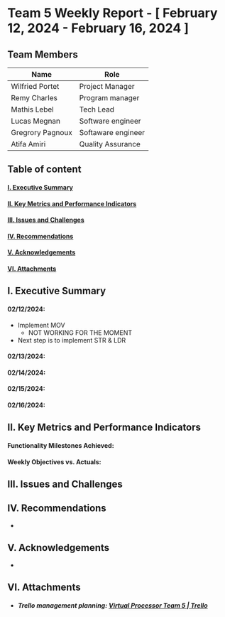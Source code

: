 # Team 5 Weekly Report - [ February 12, 2024 - February 16, 2024 ]

## Team Members

| Name              | Role              |
|-------------------|-------------------|
| Wilfried Portet   | Project Manager   |
| Remy Charles      | Program manager   |
| Mathis Lebel      | Tech Lead         |
| Lucas Megnan      | Software engineer |
| Gregrory Pagnoux  | Softaware engineer|
| Atifa Amiri       | Quality Assurance |


## Table of content

#### [I. Executive Summary](#i-executive-summary)

#### [II. Key Metrics and Performance Indicators](#ii-key-metrics-and-performance-indicators)

<!--#### [III. Progress and Projects and Initiatives](#iii-progress-and-projects-and-initiatives)-->

#### [III. Issues and Challenges](#iii-issues-and-challenges)

#### [IV. Recommendations](#iv-recommendations)

#### [V. Acknowledgements](#v-acknowledgements)

#### [VI. Attachments](#vi-attachments)

## I. Executive Summary

<!--Provide a concise overview of the team's activities and achievements for the week. Include any significant milestones, completed tasks, and noteworthy accomplishments.-->

#### 02/12/2024:
- Implement MOV
    - NOT WORKING FOR THE MOMENT
- Next step is to implement STR & LDR


#### 02/13/2024:


#### 02/14/2024:


#### 02/15/2024:


#### 02/16/2024:


## II. Key Metrics and Performance Indicators

<!--Present relevant metrics and KPIs that demonstrate the team's performance in relation to its objectives and goals. Include both quantitative and qualitative data where applicable.-->

#### Functionality Milestones Achieved:



#### Weekly Objectives vs. Actuals:

## III. Issues and Challenges



<!--Highlight any significant issues or challenges that the team encountered during the week. Provide a brief description, the impact on the project or team, and proposed solutions or mitigation strategies.-->

## IV. Recommendations

<!--Offer any recommendations or suggestions for improvement based on the week's experiences and outcomes.-->

-

## V. Acknowledgements

<!--Acknowledge the contributions of team members, stakeholders, or external partners who played a significant role in the week's achievements.-->

-

## VI. Attachments

<!--Include any relevant documents, charts, graphs, or visual aids that support the information presented in the report.-->

- ##### Trello management planning: [Virtual Processor Team 5 | Trello](https://trello.com/b/xeGdXSoh/virtual-processor-team-5)
